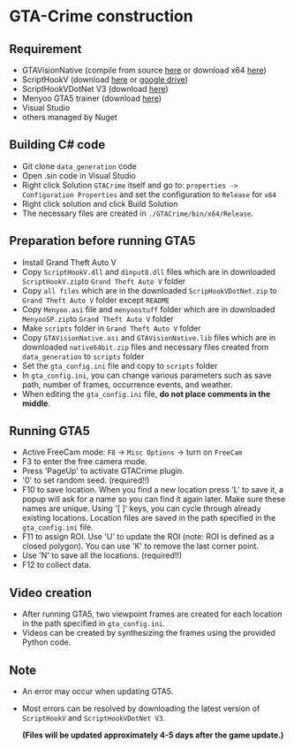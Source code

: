 # GTA-Crime construction
## Requirement
- GTAVisionNative (compile from source [here](https://github.com/umautobots/GTAVisionExport/tree/master/native) or download x64 [here](https://github.com/umautobots/GTAVisionExport/files/1703454/native64bit.zip))
- ScriptHookV (download [here](http://www.dev-c.com/gtav/scripthookv/) or [google drive](https://drive.google.com/file/d/1x_Kdb7mTJV0nVHzCczzBPdq0-L9VMPJr/view?usp=sharing))
- ScriptHookVDotNet V3 (download [here](https://github.com/scripthookvdotnet/scripthookvdotnet-nightly/releases))
- Menyoo GTA5 trainer (download [here](https://www.gta5-mods.com/scripts/menyoo-pc-sp))
- Visual Studio
- others managed by Nuget

## Building C# code
- Git clone ```data_generation``` code
- Open .sin code in Visual Studio
- Right click Solution ```GTACrime``` itself and go to: ```properties -> Configuration Properties``` and set the configuration to ```Release``` for ```x64```
- Right click solution and click Build Solution
- The necessary files are created in ```./GTACrime/bin/x64/Release```.
 
## Preparation before running GTA5
- Install Grand Theft Auto V
- Copy ```ScriptHookV.dll``` and ```dinput8.dll``` files which are in downloaded ```ScriptHookV.zip```to ```Grand Theft Auto V``` folder
- Copy ```all files``` which are in the downloaded ```ScripHookVDotNet.zip``` to ```Grand Theft Auto V``` folder except ```README```
- Copy ```Menyoo.asi``` file and ```menyoostuff``` folder which are in downloaded ```MenyooSP.zip```to ```Grand Theft Auto V``` folder
- Make ```scripts``` folder in ```Grand Theft Auto V``` folder
- Copy ```GTAVisionNative.asi``` and ```GTAVisionNative.lib``` files which are in downloaded ```native64bit.zip``` files and necessary files created from ```data_generation``` to ```scripts``` folder
- Set the ```gta_config.ini``` file and copy to ```scripts``` folder
- In ```gta_config.ini```, you can change various parameters such as save path, number of frames, occurrence events, and weather.
- When editing the ```gta_config.ini``` file, **do not place comments in the middle**.

## Running GTA5
- Active FreeCam mode: ```F8``` -> ```Misc Options``` -> turn on ```FreeCam```
- F3 to enter the free camera mode.
- Press 'PageUp' to activate GTACrime plugin.
- '0' to set random seed. (required!!)
- F10 to save location. When you find a new location press 'L' to save it, a popup will ask for a name so you can find it again later. Make sure these names are unique. Using '[ ]' keys, you can cycle through already existing locations. Location files are saved in the path specified in the ```gta_config.ini``` file.
- F11 to assign ROI. Use 'U' to update the ROI (note: ROI is defined as a closed polygon). You can use 'K' to remove the last corner point.
- Use 'N' to save all the locations. (required!!)
- F12 to collect data.

## Video creation
- After running GTA5, two viewpoint frames are created for each location in the path specified in ```gta_config.ini```.
- Videos can be created by synthesizing the frames using the provided Python code.

## Note
- An error may occur when updating GTA5.
- Most errors can be resolved by downloading the latest version of ```ScriptHookV``` and ```ScriptHookVDotNet V3```.

  **(Files will be updated approximately 4-5 days after the game update.)**



